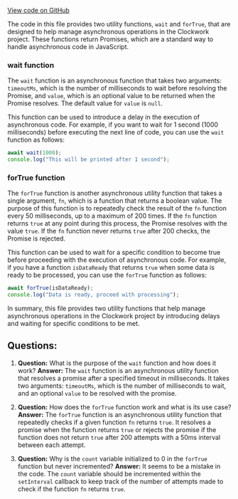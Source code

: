 [View code on GitHub](https://github.com/context-labs/autodoc/blob/master/src/cli/utils/WaitUtil.ts)

The code in this file provides two utility functions, `wait` and `forTrue`, that are designed to help manage asynchronous operations in the Clockwork project. These functions return Promises, which are a standard way to handle asynchronous code in JavaScript.

### wait function

The `wait` function is an asynchronous function that takes two arguments: `timeoutMs`, which is the number of milliseconds to wait before resolving the Promise, and `value`, which is an optional value to be returned when the Promise resolves. The default value for `value` is `null`.

This function can be used to introduce a delay in the execution of asynchronous code. For example, if you want to wait for 1 second (1000 milliseconds) before executing the next line of code, you can use the `wait` function as follows:

```javascript
await wait(1000);
console.log("This will be printed after 1 second");
```

### forTrue function

The `forTrue` function is another asynchronous utility function that takes a single argument, `fn`, which is a function that returns a boolean value. The purpose of this function is to repeatedly check the result of the `fn` function every 50 milliseconds, up to a maximum of 200 times. If the `fn` function returns `true` at any point during this process, the Promise resolves with the value `true`. If the `fn` function never returns `true` after 200 checks, the Promise is rejected.

This function can be used to wait for a specific condition to become true before proceeding with the execution of asynchronous code. For example, if you have a function `isDataReady` that returns `true` when some data is ready to be processed, you can use the `forTrue` function as follows:

```javascript
await forTrue(isDataReady);
console.log("Data is ready, proceed with processing");
```

In summary, this file provides two utility functions that help manage asynchronous operations in the Clockwork project by introducing delays and waiting for specific conditions to be met.
## Questions: 
 1. **Question:** What is the purpose of the `wait` function and how does it work?
   **Answer:** The `wait` function is an asynchronous utility function that resolves a promise after a specified timeout in milliseconds. It takes two arguments: `timeoutMs`, which is the number of milliseconds to wait, and an optional `value` to be resolved with the promise.

2. **Question:** How does the `forTrue` function work and what is its use case?
   **Answer:** The `forTrue` function is an asynchronous utility function that repeatedly checks if a given function `fn` returns `true`. It resolves a promise when the function returns `true` or rejects the promise if the function does not return `true` after 200 attempts with a 50ms interval between each attempt.

3. **Question:** Why is the `count` variable initialized to 0 in the `forTrue` function but never incremented?
   **Answer:** It seems to be a mistake in the code. The `count` variable should be incremented within the `setInterval` callback to keep track of the number of attempts made to check if the function `fn` returns `true`.